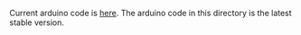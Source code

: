 Current arduino code is [here](https://create.arduino.cc/editor/gkahn13/5cee0cd4-6d4d-41f2-be53-69abc36d8f7f/preview). The arduino code in this directory is the latest stable version.